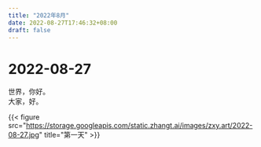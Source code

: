 ```yaml
---
title: "2022年8月"
date: 2022-08-27T17:46:32+08:00
draft: false
---
```


# 2022-08-27

世界，你好。  
大家，好。

{{< figure src="https://storage.googleapis.com/static.zhangt.ai/images/zxy.art/2022-08-27.jpg" title="第一天" >}}
